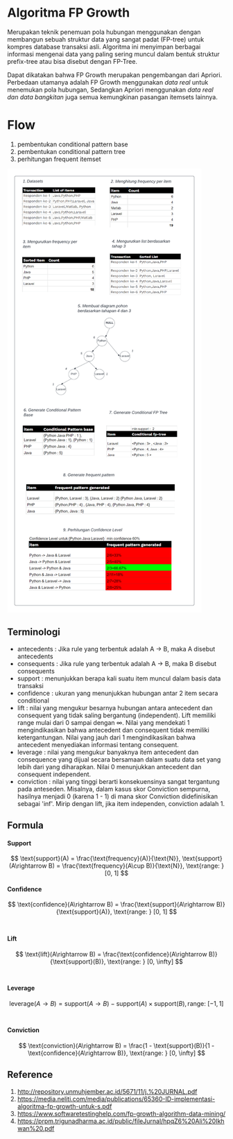 # Algoritma FP Growth
Merupakan teknik penemuan pola hubungan menggunakan dengan membangun sebuah struktur data yang sangat padat (FP-tree) untuk kompres database transaksi asli. Algoritma ini  menyimpan berbagai informasi mengenai data yang paling sering muncul dalam bentuk struktur prefix-tree atau bisa disebut dengan FP-Tree.

Dapat dikatakan bahwa FP Growth merupakan pengembangan dari Apriori. Perbedaan utamanya adalah FP Growth menggunakan *data real* untuk menemukan pola hubungan, Sedangkan Apriori menggunakan *data real dan data bangkitan* juga semua kemungkinan pasangan itemsets lainnya. 

# Flow
1. pembentukan conditional pattern base
2. pembentukan conditional pattern tree 
3. perhitungan frequent itemset

![](images/FP_Tree_Flowchat.png)

## Terminologi
- antecedents : Jika rule yang terbentuk adalah A -> B, maka A disebut antecedents
- consequents : Jika rule yang terbentuk adalah A -> B, maka B disebut consequents
- support : menunjukkan berapa kali suatu item muncul dalam basis data transaksi
- confidence : ukuran yang menunjukkan hubungan antar 2 item secara conditional
- lift : nilai yang mengukur besarnya hubungan antara antecedent dan consequent yang tidak saling bergantung (independent). Lift memiliki range mulai dari 0 sampai dengan ∞. Nilai yang mendekati 1 mengindikasikan bahwa antecedent dan consequent tidak memiliki ketergantungan. Nilai yang jauh dari 1 mengindikasikan bahwa antecedent menyediakan informasi tentang consequent. 
- leverage : nilai yang mengukur banyaknya item antecedent dan consequence yang dijual secara bersamaan dalam suatu data set yang lebih dari yang diharapkan. Nilai 0 menunjukkan antecedent dan consequent independent. 
- conviction : nilai yang tinggi berarti konsekuensinya sangat tergantung pada anteseden. Misalnya, dalam kasus skor Conviction sempurna, hasilnya menjadi 0 (karena 1 - 1) di mana skor Conviction didefinisikan sebagai 'inf'. Mirip dengan lift, jika item independen, conviction adalah 1.

## Formula

#### Support
$$ \text{support}(A) = \frac{\text{frequency}(A)}{\text{N}}, \text{support}(A\rightarrow B) = \frac{\text{frequency}(A\cup B)}{\text{N}}, \text{range: } [0, 1] $$

#### Confidence
$$ \text{confidence}(A\rightarrow B) = \frac{\text{support}(A\rightarrow B)}{\text{support}(A)},  \text{range: } [0, 1] $$ <br>

#### Lift
$$ \text{lift}(A\rightarrow B) = \frac{\text{confidence}(A\rightarrow B)}{\text{support}(B)},  \text{range: } [0, \infty] $$ <br>

#### Leverage
$$ \text{leverage}(A\rightarrow B) = \text{support}(A\rightarrow B) - \text{support}(A) \times \text{support}(B), \text{range: } [-1, 1] $$ <br>

#### Conviction
$$ \text{conviction}(A\rightarrow B) = \frac{1 - \text{support}(B)}{1 - \text{confidence}(A\rightarrow B)}, \text{range: } [0, \infty] $$ 


## Reference
1. http://repository.unmuhjember.ac.id/5671/11/j.%20JURNAL.pdf
2. https://media.neliti.com/media/publications/65360-ID-implementasi-algoritma-fp-growth-untuk-s.pdf
3. https://www.softwaretestinghelp.com/fp-growth-algorithm-data-mining/
4. https://prpm.trigunadharma.ac.id/public/fileJurnal/hpqZ6%20Ali%20Ikhwan%20.pdf